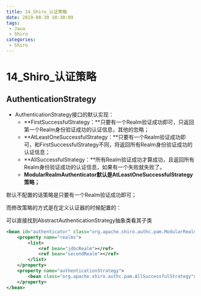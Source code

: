 ```yaml
---
title: 14_Shiro_认证策略
date: 2019-08-30 10:30:09
tags: 
 - Java
 - Shiro
categories:
 - Shiro
---
```


# 14_Shiro_认证策略

## AuthenticationStrategy

- AuthenticationStrategy接口的默认实现：
  - **FirstSuccessfulStrategy：**只要有一个Realm验证成功即可，只返回第一个Realm身份验证成功的认证信息，其他的忽略；
  - **AtLeastOneSuccessfulStrategy：**只要有一个Realm验证成功即可，和FirstSuccessfulStrategy不同，将返回所有Realm身份验证成功的认证信息；
  - **AllSuccessfulStrategy：**所有Realm验证成功才算成功，且返回所有Realm身份验证成功的认证信息，如果有一个失败就失败了。
  - **ModularRealmAuthenticator默认是AtLeastOneSuccessfulStrategy策略；**

默认不配置的话策略是只要有一个Realm验证成功即可；

而修改策略的方式是在定义认证器的时候配置的：

可以直接找到AbstractAuthenticationStrategy抽象类看其子类

```xml
<bean id="authenticator" class="org.apache.shiro.authc.pam.ModularRealmAuthenticator">
    <property name="realms">
        <list>
            <ref bean="jdbcRealm"></ref>
            <ref bean="secondRealm"></ref>
        </list>
    </property>
    <property name="authenticationStrategy">
        <bean class="org.apache.shiro.authc.pam.AllSuccessfulStrategy"></bean>
    </property>
</bean>
```

